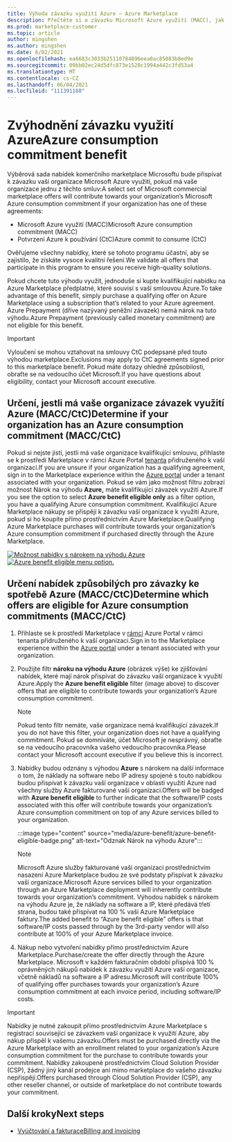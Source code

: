 ```yaml
---
title: Výhoda závazku využití Azure – Azure Marketplace
description: Přečtěte si o závazku Microsoft Azure využití (MACC), jak zjistit, jestli vaše organizace má možnost najít nabídky v Azure Portal které mají nárok na výhodu Azure.
ms.prod: marketplace-customer
ms.topic: article
author: mingshen
ms.author: mingshen
ms.date: 6/02/2021
ms.openlocfilehash: ea6683c3033b25110784896eea0ac85083b8ed9e
ms.sourcegitcommit: 09bb02ec24d5dfc873e1528c1994a442c3fd53a4
ms.translationtype: MT
ms.contentlocale: cs-CZ
ms.lasthandoff: 06/04/2021
ms.locfileid: "111391188"
---
```

# <a name="azure-consumption-commitment-benefit"></a><span data-ttu-id="4d0ad-103">Zvýhodnění závazku využití Azure</span><span class="sxs-lookup"><span data-stu-id="4d0ad-103">Azure consumption commitment benefit</span></span>

<span data-ttu-id="4d0ad-104">Výběrová sada nabídek komerčního marketplace Microsoftu bude přispívat k závazku vaší organizace Microsoft Azure využití, pokud má vaše organizace jednu z těchto smluv:</span><span class="sxs-lookup"><span data-stu-id="4d0ad-104">A select set of Microsoft commercial marketplace offers will contribute towards your organization’s Microsoft Azure consumption commitment if your organization has one of these agreements:</span></span>

- <span data-ttu-id="4d0ad-105">Microsoft Azure využití (MACC)</span><span class="sxs-lookup"><span data-stu-id="4d0ad-105">Microsoft Azure consumption commitment (MACC)</span></span>
- <span data-ttu-id="4d0ad-106">Potvrzení Azure k používání (CtC)</span><span class="sxs-lookup"><span data-stu-id="4d0ad-106">Azure commit to consume (CtC)</span></span>

<span data-ttu-id="4d0ad-107">Ověřujeme všechny nabídky, které se tohoto programu účastní, aby se zajistilo, že získáte vysoce kvalitní řešení.</span><span class="sxs-lookup"><span data-stu-id="4d0ad-107">We validate all offers that participate in this program to ensure you receive high-quality solutions.</span></span>

<span data-ttu-id="4d0ad-108">Pokud chcete tuto výhodu využít, jednoduše si kupte kvalifikující nabídku na Azure Marketplace předplatné, které souvisí s vaší smlouvou Azure.</span><span class="sxs-lookup"><span data-stu-id="4d0ad-108">To take advantage of this benefit, simply purchase a qualifying offer on Azure Marketplace using a subscription that’s related to your Azure agreement.</span></span> <span data-ttu-id="4d0ad-109">Azure Prepayment (dříve nazývaný peněžní závazek) nemá nárok na tuto výhodu.</span><span class="sxs-lookup"><span data-stu-id="4d0ad-109">Azure Prepayment (previously called monetary commitment) are not eligible for this benefit.</span></span>

> [!IMPORTANT]
> <span data-ttu-id="4d0ad-110">Vyloučení se mohou vztahovat na smlouvy CtC podepsané před touto výhodou marketplace.</span><span class="sxs-lookup"><span data-stu-id="4d0ad-110">Exclusions may apply to CtC agreements signed prior to this marketplace benefit.</span></span> <span data-ttu-id="4d0ad-111">Pokud máte dotazy ohledně způsobilosti, obraťte se na vedoucího účet Microsoft.</span><span class="sxs-lookup"><span data-stu-id="4d0ad-111">If you have questions about eligibility, contact your Microsoft account executive.</span></span>

## <a name="determine-if-your-organization-has-an-azure-consumption-commitment-maccctc"></a><span data-ttu-id="4d0ad-112">Určení, jestli má vaše organizace závazek využití Azure (MACC/CtC)</span><span class="sxs-lookup"><span data-stu-id="4d0ad-112">Determine if your organization has an Azure consumption commitment (MACC/CtC)</span></span>

<span data-ttu-id="4d0ad-113">Pokud si nejste jistí, jestli má vaše organizace kvalifikující smlouvu, přihlaste se k prostředí Marketplace v rámci Azure Portal [tenanta](https://ms.portal.azure.com/#blade/Microsoft_Azure_Marketplace/MarketplaceOffersBlade/selectedMenuItemId/home) přidruženého k vaší organizaci.</span><span class="sxs-lookup"><span data-stu-id="4d0ad-113">If you are unsure if your organization has a qualifying agreement, sign in to the Marketplace experience within the [Azure portal](https://ms.portal.azure.com/#blade/Microsoft_Azure_Marketplace/MarketplaceOffersBlade/selectedMenuItemId/home) under a tenant associated with your organization.</span></span> <span data-ttu-id="4d0ad-114">Pokud se vám jako možnost filtru zobrazí možnost Nárok na výhodu **Azure,** máte kvalifikující závazek využití Azure.</span><span class="sxs-lookup"><span data-stu-id="4d0ad-114">If you see the option to select **Azure benefit eligible only** as a filter option, you have a qualifying Azure consumption commitment.</span></span> <span data-ttu-id="4d0ad-115">Kvalifikující Azure Marketplace nákupy se přispějí k závazku vaší organizace k využití Azure, pokud si ho koupíte přímo prostřednictvím Azure Marketplace.</span><span class="sxs-lookup"><span data-stu-id="4d0ad-115">Qualifying Azure Marketplace purchases will contribute towards your organization’s Azure consumption commitment if purchased directly through the Azure Marketplace.</span></span>

<span data-ttu-id="4d0ad-116">[![Možnost nabídky s nárokem na výhodu Azure](media/azure-benefit/azure-benefit-eligible.png)](media/azure-benefit/azure-benefit-eligible.png#lightbox)</span><span class="sxs-lookup"><span data-stu-id="4d0ad-116">[![Azure benefit eligible menu option.](media/azure-benefit/azure-benefit-eligible.png)](media/azure-benefit/azure-benefit-eligible.png#lightbox)</span></span>

## <a name="determine-which-offers-are-eligible-for-azure-consumption-commitments-maccctc"></a><span data-ttu-id="4d0ad-117">Určení nabídek způsobilých pro závazky ke spotřebě Azure (MACC/CtC)</span><span class="sxs-lookup"><span data-stu-id="4d0ad-117">Determine which offers are eligible for Azure consumption commitments (MACC/CtC)</span></span>

1. <span data-ttu-id="4d0ad-118">Přihlaste se k prostředí Marketplace v [rámci](https://ms.portal.azure.com/#blade/Microsoft_Azure_Marketplace/MarketplaceOffersBlade/selectedMenuItemId/home) Azure Portal v rámci tenanta přidruženého k vaší organizaci.</span><span class="sxs-lookup"><span data-stu-id="4d0ad-118">Sign in to the Marketplace experience within the [Azure portal](https://ms.portal.azure.com/#blade/Microsoft_Azure_Marketplace/MarketplaceOffersBlade/selectedMenuItemId/home) under a tenant associated with your organization.</span></span>
2. <span data-ttu-id="4d0ad-119">Použijte filtr **nároku na výhodu Azure** (obrázek výše) ke zjišťování nabídek, které mají nárok přispívat do závazku vaší organizace k využití Azure.</span><span class="sxs-lookup"><span data-stu-id="4d0ad-119">Apply the **Azure benefit eligible** filter (image above) to discover offers that are eligible to contribute towards your organization’s Azure consumption commitment.</span></span>

   > [!NOTE]
   > <span data-ttu-id="4d0ad-120">Pokud tento filtr nemáte, vaše organizace nemá kvalifikující závazek.</span><span class="sxs-lookup"><span data-stu-id="4d0ad-120">If you do not have this filter, your organization does not have a qualifying commitment.</span></span> <span data-ttu-id="4d0ad-121">Pokud se domníváte, účet Microsoft je nesprávný, obraťte se na vedoucího pracovníka vašeho vedoucího pracovníka.</span><span class="sxs-lookup"><span data-stu-id="4d0ad-121">Please contact your Microsoft account executive if you believe this is incorrect.</span></span>
 
3. <span data-ttu-id="4d0ad-122">Nabídky budou odznány s výhodou **Azure** s nárokem na další informace o tom, že náklady na software nebo IP adresy spojené s touto nabídkou budou přispívat k závazku vaší organizace v oblasti využití Azure nad všechny služby Azure fakturované vaší organizaci.</span><span class="sxs-lookup"><span data-stu-id="4d0ad-122">Offers will be badged with **Azure benefit eligible** to further indicate that the software/IP costs associated with this offer will contribute towards your organization’s Azure consumption commitment on top of any Azure services billed to your organization.</span></span>

    :::image type="content" source="media/azure-benefit/azure-benefit-eligible-badge.png" alt-text="Odznak Nárok na výhodu Azure":::

   > [!NOTE]
   > <span data-ttu-id="4d0ad-124">Microsoft Azure služby fakturované vaší organizaci prostřednictvím nasazení Azure Marketplace budou ze své podstaty přispívat k závazku vaší organizace.</span><span class="sxs-lookup"><span data-stu-id="4d0ad-124">Microsoft Azure services billed to your organization through an Azure Marketplace deployment will inherently contribute towards your organization’s commitment.</span></span> <span data-ttu-id="4d0ad-125">Výhodou nabídek s nárokem na výhodu Azure je, že náklady na software a IP, které předává třetí strana, budou také přispívat na 100 % vaší Azure Marketplace faktury.</span><span class="sxs-lookup"><span data-stu-id="4d0ad-125">The added benefit to “Azure benefit eligible” offers is that software/IP costs passed through by the 3rd-party vendor will also contribute at 100% of your Azure Marketplace invoice.</span></span>

4. <span data-ttu-id="4d0ad-126">Nákup nebo vytvoření nabídky přímo prostřednictvím Azure Marketplace.</span><span class="sxs-lookup"><span data-stu-id="4d0ad-126">Purchase/create the offer directly through the Azure Marketplace.</span></span> <span data-ttu-id="4d0ad-127">Microsoft v každém fakturačním období přispívá 100 % oprávněných nákupů nabídek k závazku využití Azure vaší organizace, včetně nákladů na software a IP adresu.</span><span class="sxs-lookup"><span data-stu-id="4d0ad-127">Microsoft will contribute 100% of qualifying offer purchases towards your organization’s Azure consumption commitment at each invoice period, including software/IP costs.</span></span>

> [!IMPORTANT]
> <span data-ttu-id="4d0ad-128">Nabídky je nutné zakoupit přímo prostřednictvím Azure Marketplace s registrací související se závazkem vaší organizace k využití Azure, aby nákup přispěl k vašemu závazku.</span><span class="sxs-lookup"><span data-stu-id="4d0ad-128">Offers must be purchased directly via the Azure Marketplace with an enrollment related to your organization’s Azure consumption commitment for the purchase to contribute towards your commitment.</span></span> <span data-ttu-id="4d0ad-129">Nabídky zakoupené prostřednictvím Cloud Solution Provider (CSP), žádný jiný kanál prodejce ani mimo marketplace do vašeho závazku nepřispějí.</span><span class="sxs-lookup"><span data-stu-id="4d0ad-129">Offers purchased through Cloud Solution Provider (CSP), any other reseller channel, or outside of marketplace do not contribute towards your commitment.</span></span>

## <a name="next-steps"></a><span data-ttu-id="4d0ad-130">Další kroky</span><span class="sxs-lookup"><span data-stu-id="4d0ad-130">Next steps</span></span>

- [<span data-ttu-id="4d0ad-131">Vyúčtování a fakturace</span><span class="sxs-lookup"><span data-stu-id="4d0ad-131">Billing and invoicing</span></span>](billing-invoicing.md)
